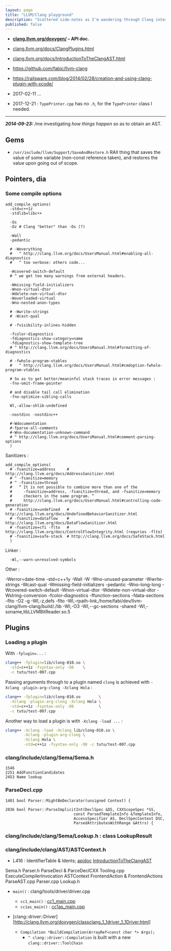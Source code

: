 ```yaml
---
layout: page
title: "LLVM/Clang playground"
description: "Scattered side-notes as I'm wandering through Clang internals."
published: false
---
```


* __[clang.llvm.org/doxygen/](http://clang.llvm.org/doxygen/index.html)
  &ndash; API doc.__
* [clang.llvm.org/docs/ClangPlugins.html](https://clang.llvm.org/docs/ClangPlugins.html)
* [clang.llvm.org/docs/IntroductionToTheClangAST.html](https://clang.llvm.org/docs/IntroductionToTheClangAST.html)
* <https://github.com/fabic/llvm-clang>
* <https://railsware.com/blog/2014/02/28/creation-and-using-clang-plugin-with-xcode/>

* 2017-02-11 ...
* 2017-12-21 : `TypePrinter.cpp` has no `.h`, for the `TypePrinter` class I needed.

- - -

_**2014-09-23:**_ /me investigating _how things happen_ so as to obtain an AST.

## Gems

* `/usr/include/llvm/Support/SaveAndRestore.h` RAII thing that saves the value
  of some variable (non-const reference taken), and restores the value upon
  going out of scope.

## Pointers, dia

### Some compile options

    add_compile_options(
      -std=c++1z
      -stdlib=libc++

      -Os
      -Oz # Clang "better" than -Os (?)

      -Wall
      -pedantic

      # -Weverything
      #   ^ http://clang.llvm.org/docs/UsersManual.html#enabling-all-diagnostics
      #   ^ too verbose: others code...

      -Wcovered-switch-default
      # ^ we get too many warnings from external headers.

      -Wmissing-field-initializers
      -Wnon-virtual-dtor
      -Wdelete-non-virtual-dtor
      -Woverloaded-virtual
      -Wno-nested-anon-types

      # -Wwrite-strings
      # -Wcast-qual

      # -fvisibility-inlines-hidden

      -fcolor-diagnostics
      -fdiagnostics-show-category=name
      -fdiagnostics-show-template-tree
      # ^ http://clang.llvm.org/docs/UsersManual.html#formatting-of-diagnostics

      # -fwhole-program-vtables
      #   ^ http://clang.llvm.org/docs/UsersManual.html#cmdoption-fwhole-program-vtables

      # So as to get better/meaninful stack traces in error messages :
      -fno-omit-frame-pointer

      # and disable tail call elimination
      -fno-optimize-sibling-calls

      Wl,-allow-shlib-undefined

      -nostdinc -nostdinc++

      #-Wdocumentation
      #-fparse-all-comments
      #-Wno-documentation-unknown-command
      # ^ http://clang.llvm.org/docs/UsersManual.html#comment-parsing-options
      )

Sanitizers :

    add_compile_options(
      # -fsanitize=address     # http://clang.llvm.org/docs/AddressSanitizer.html
      # ^ -fsanitize=memory
      # ^ -fsanitize=thread
      #   “ It is not possible to combine more than one of the
      #     -fsanitize=address, -fsanitize=thread, and -fsanitize=memory
      #     checkers in the same program. ”
      #     http://clang.llvm.org/docs/UsersManual.html#controlling-code-generation
      # -fsanitize=undefined   # http://clang.llvm.org/docs/UndefinedBehaviorSanitizer.html
      # -fsanitize=dataflow    # http://clang.llvm.org/docs/DataFlowSanitizer.html
      # -fsanitize=cfi -flto   # http://clang.llvm.org/docs/ControlFlowIntegrity.html (requries -flto)
      # -fsanitize=safe-stack  # http://clang.llvm.org/docs/SafeStack.html
      )

Linker :

      -Wl,--warn-unresolved-symbols

Other :

-Werror=date-time -std=c++1y -Wall -W -Wno-unused-parameter -Wwrite-strings
-Wcast-qual -Wmissing-field-initializers -pedantic -Wno-long-long
-Wcovered-switch-default -Wnon-virtual-dtor -Wdelete-non-virtual-dtor
-Wstring-conversion -fcolor-diagnostics -ffunction-sections -fdata-sections
-flto -O2 -g  -Wl,-z,defs -flto
-Wl,-rpath-link,/home/fabi/dev/llvm-clang/llvm-clang/build/./lib  -Wl,-O3
-Wl,--gc-sections -shared -Wl,-soname,libLLVMBitReader.so.5

## Plugins

### Loading a plugin

With `-fplugin=...` :

```bash
clang++ -fplugin=lib/clong-010.so \
  -std=c++1z -fsyntax-only -O0    \
  -c tutu/test-007.cpp
```

Passing arguments through to a plugin named `clong` is achieved with
`-Xclang -plugin-arg-clong -Xclang Hola` :

```bash
clang++ -fplugin=lib/clong-010.so        \
  -Xclang -plugin-arg-clong -Xclang Hola \
  -std=c++1z -fsyntax-only -O0           \
  -c tutu/test-007.cpp
```

Another way to load a plugin is with `-Xclang -load ...` :

```bash
clang++ -Xclang -load -Xclang lib/clong-010.so \
        -Xclang -plugin-arg-clong \
        -Xclang Hola \
        -std=c++1z -fsyntax-only -O0 -c tutu/test-007.cpp
```

### clang/include/clang/Sema/Sema.h

    1546
    2251 AddFunctionCandidates
    2453 Name lookup

### ParseDecl.cpp

    1401 bool Parser::MightBeDeclarator(unsigned Context) {

    2036 bool Parser::ParseImplicitInt(DeclSpec &DS, CXXScopeSpec *SS,
                                  const ParsedTemplateInfo &TemplateInfo,
                                  AccessSpecifier AS, DeclSpecContext DSC,
                                  ParsedAttributesWithRange &Attrs) {

### clang/include/clang/Sema/Lookup.h : class LookupResult


### clang/include/clang/AST/ASTContext.h

* L416 : IdentifierTable & Idents;
  [apidoc](http://clang.llvm.org/doxygen/classclang_1_1ASTContext.html#a4f95adb9958e22fbe55212ae6482feb4)
  [IntroductionToTheClangAST](http://clang.llvm.org/docs/IntroductionToTheClangAST.html#ast-context)


Sema.h
Parser.h  ParseDecl & ParceDeclCXX
Tooling.cpp
ExecuteCompilerInvocation
ASTContext
FrontendAction & FrontendActions
ParseAST.cpp
Parser.cpp
Lookup.h


* `main()` : clang/tools/driver/driver.cpp
  - `cc1_main()` : [cc1_main.cpp](clang/tools/driver/cc1_main.cpp)
  - `cc1as_main()` : [cc1as_main.cpp](clang/tools/driver/cc1as_main.cpp)

* [clang::driver::Driver][http://clang.llvm.org/doxygen/classclang_1_1driver_1_1Driver.html]
  - `Compilation *BuildCompilation(ArrayRef<const char *> Args);`
    * `^ clang::driver::Compilation` is built with a new `clang::driver::ToolChain`
